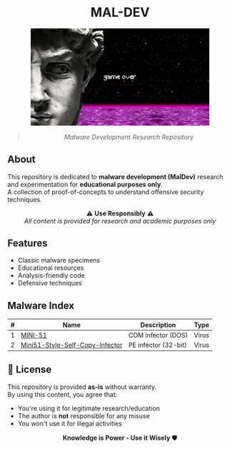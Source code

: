 
<div align="center">
  
# MAL-DEV

<img src="./img/gameover.jpg" width="400" alt="Game Over">

> *Malware Development Research Repository*

</div>

##  About
This repository is dedicated to **malware development (MalDev)** research and experimentation for **educational purposes only**.  
A collection of proof-of-concepts to understand offensive security techniques.

<div align="center">

⚠️ **Use Responsibly** ⚠️  
*All content is provided for research and academic purposes only*

</div>

## Features
- Classic malware specimens
- Educational resources
- Analysis-friendly code
- Defensive techniques





## Malware Index
| #   | Name                                                                  | Description          | Type  |
| --- | --------------------------------------------------------------------- | -------------------- | ----- |
| 1   | [MINI-51](./MINI-51/)                                                 | COM infector (DOS)   | Virus |
| 2   | [Mini51-Style-Self-Copy-Infector](./Mini51-Style-Self-Copy-Infector/) | PE infector (32-bit) | Virus |



## 📜 License
This repository is provided **as-is** without warranty.  
By using this content, you agree that:
- You're using it for legitimate research/education
- The author is **not** responsible for any misuse
- You won't use it for illegal activities

<div align="center">

**Knowledge is Power - Use it Wisely** 🛡️

